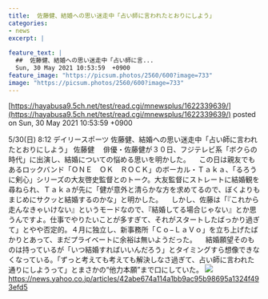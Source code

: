 ```yaml
---
title:  佐藤健、結婚への思い迷走中「占い師に言われたとおりにしよう」  
categories:
- news
excerpt: |
  
feature_text: |
  ##  佐藤健、結婚への思い迷走中「占い師に言...
  Sun, 30 May 2021 10:53:59  +0900
feature_image: "https://picsum.photos/2560/600?image=733"
image: "https://picsum.photos/2560/600?image=733"
---
```


[https://hayabusa9.5ch.net/test/read.cgi/mnewsplus/1622339639/](https://hayabusa9.5ch.net/test/read.cgi/mnewsplus/1622339639/)
posted on Sun, 30 May 2021 10:53:59  +0900

<!--more-->

5/30(日) 8:12 デイリースポーツ 佐藤健、結婚への思い迷走中「占い師に言われたとおりにしよう」 佐藤健 　俳優・佐藤健が３０日、フジテレビ系「ボクらの時代」に出演し、結婚についての悩める思いを明かした。 　この日は親友でもあるロックバンド「ＯＮＥ　ＯＫ　ＲＯＣＫ」のボーカル・Ｔａｋａ、「るろうに剣心」シリーズの大友啓史監督とのトーク。大友監督にストレートに結婚観を尋ねられ、Ｔａｋａが先に「健が意外と清らかな方を求めてるので、ぼくよりもまじめにサクッと結婚するのかな」と明かした。 　しかし、佐藤は「『これから走んなきゃいけない』というモードなので、『結婚してる場合じゃない』とか思うんですよ。仕事でやりたいことが多すぎて、それがスタートしたばっかり過ぎて」とやや否定的。４月に独立し、新事務所「Ｃｏ−ＬａＶｏ」を立ち上げたばかりとあって、まだプライベートに余裕は無いようだった。 　結婚願望そのものは持っているが「いつ結婚すればいいんだろう」とタイミングすら想像できなくなっている。「ずっと考えても考えても解決しなさ過ぎて、占い師に言われた通りにしようって」とまさかの“他力本願”まで口にしていた。 ![](https://amd-pctr.c.yimg.jp/r/iwiz-amd/20210530-00000029-dal-000-4-view.jpg) https://news.yahoo.co.jp/articles/42abe674a114a1bb9ac95b98695a1324f493efd5
